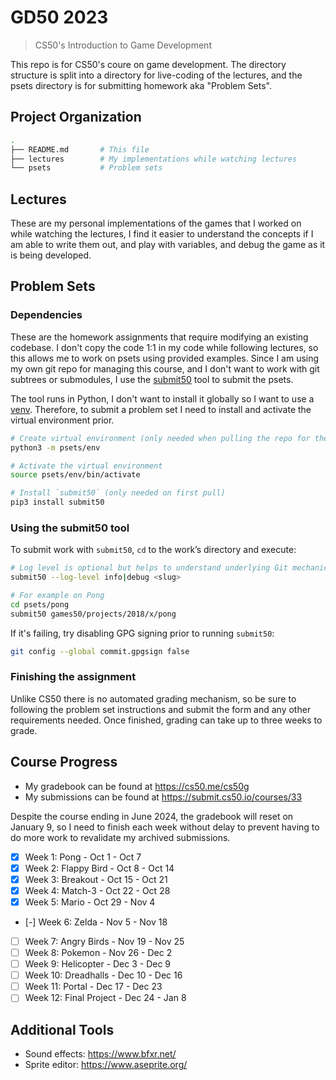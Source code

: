 # GD50 2023

> CS50's Introduction to Game Development

This repo is for CS50's coure on game development. The directory structure is split into a directory for live-coding of the lectures, and the psets directory is for submitting homework aka "Problem Sets".

## Project Organization

```sh
.
├── README.md       # This file
├── lectures        # My implementations while watching lectures
└── psets           # Problem sets
```

## Lectures

These are my personal implementations of the games that I worked on while watching the lectures, I find it easier to understand the concepts if I am able to write them out, and play with variables, and debug the game as it is being developed.

## Problem Sets

### Dependencies

These are the homework assignments that require modifying an existing codebase. I don't copy the code 1:1 in my code while following lectures, so this allows me to work on psets using provided examples. Since I am using my own git repo for managing this course, and I don't want to work with git subtrees or submodules, I use the [submit50](https://cs50.readthedocs.io/submit50/) tool to submit the psets.

The tool runs in Python, I don't want to install it globally so I want to use a [venv](https://docs.python.org/3/library/venv.html). Therefore, to submit a problem set I need to install and activate the virtual environment prior.

```sh
# Create virtual environment (only needed when pulling the repo for the first time)
python3 -m psets/env

# Activate the virtual environment
source psets/env/bin/activate

# Install `submit50` (only needed on first pull)
pip3 install submit50
```

### Using the submit50 tool

To submit work with `submit50`, `cd` to the work’s directory and execute:

```sh
# Log level is optional but helps to understand underlying Git mechanics
submit50 --log-level info|debug <slug>

# For example on Pong
cd psets/pong
submit50 games50/projects/2018/x/pong
```

If it's failing, try disabling GPG signing prior to running `submit50`:

```sh
git config --global commit.gpgsign false
```

### Finishing the assignment

Unlike CS50 there is no automated grading mechanism, so be sure to following the problem set instructions and submit the form and any other requirements needed. Once finished, grading can take up to three weeks to grade.

## Course Progress

- My gradebook can be found at https://cs50.me/cs50g
- My submissions can be found at https://submit.cs50.io/courses/33

Despite the course ending in June 2024, the gradebook will reset on January 9, so I need to finish each week without delay to prevent having to do more work to revalidate my archived submissions.

- [x] Week 1: Pong - Oct 1 - Oct 7
- [x] Week 2: Flappy Bird - Oct 8 - Oct 14
- [x] Week 3: Breakout - Oct 15 - Oct 21
- [x] Week 4: Match-3 - Oct 22 - Oct 28
- [x] Week 5: Mario - Oct 29 - Nov 4
- [-] Week 6: Zelda - Nov 5 - Nov 18
- [ ] Week 7: Angry Birds - Nov 19 - Nov 25
- [ ] Week 8: Pokemon - Nov 26 - Dec 2
- [ ] Week 9: Helicopter - Dec 3 - Dec 9
- [ ] Week 10: Dreadhalls - Dec 10 - Dec 16
- [ ] Week 11: Portal - Dec 17 - Dec 23
- [ ] Week 12: Final Project - Dec 24 - Jan 8

## Additional Tools

- Sound effects: https://www.bfxr.net/
- Sprite editor: https://www.aseprite.org/
